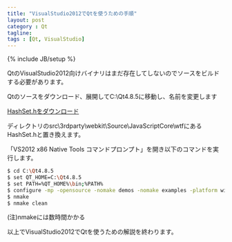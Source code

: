 ```yaml
---
title: "VisualStudio2012でQtを使うための手順"
layout: post
category : Qt
tagline:
tags : [Qt, VisualStudio]
---
```


{% include JB/setup %} 

QtのVisualStudio2012向けバイナリはまだ存在してしないのでソースをビルドする必要があります。

Qtのソースをダウンロード、展開してC:\Qt4.8.5に移動し、名前を変更します

[HashSet.hをダウンロード](http://stackoverflow.com/questions/12113400/compiling-qt-4-8-x-for-visual-studio-2012/14928303#14928303)

ディレクトリのsrc\3rdparty\webkit\Source\JavaScriptCore\wtfにあるHashSet.hと置き換えます。

「VS2012 x86 Native Tools コマンドプロンプト」を開き以下のコマンドを実行します。

```sh
$ cd C:\Qt4.8.5
$ set QT_HOME=C:\Qt4.8.5
$ set PATH=%QT_HOME%\bin;%PATH%
$ configure -mp -opensource -nomake demos -nomake examples -platform win32-msvc2012
$ nmake
$ nmake clean
```

(注)nmakeには数時間かかる

以上でVisualStudio2012でQtを使うための解説を終わります。

